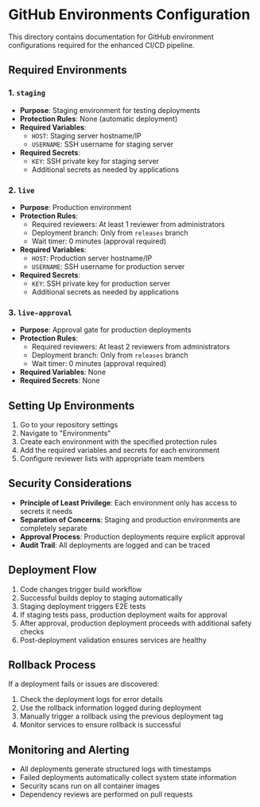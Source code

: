 # GitHub Environments Configuration

This directory contains documentation for GitHub environment configurations required for the enhanced CI/CD pipeline.

## Required Environments

### 1. `staging`
- **Purpose**: Staging environment for testing deployments
- **Protection Rules**: None (automatic deployment)
- **Required Variables**:
  - `HOST`: Staging server hostname/IP
  - `USERNAME`: SSH username for staging server
- **Required Secrets**:
  - `KEY`: SSH private key for staging server
  - Additional secrets as needed by applications

### 2. `live`
- **Purpose**: Production environment
- **Protection Rules**: 
  - Required reviewers: At least 1 reviewer from administrators
  - Deployment branch: Only from `releases` branch
  - Wait timer: 0 minutes (approval required)
- **Required Variables**:
  - `HOST`: Production server hostname/IP
  - `USERNAME`: SSH username for production server
- **Required Secrets**:
  - `KEY`: SSH private key for production server
  - Additional secrets as needed by applications

### 3. `live-approval`
- **Purpose**: Approval gate for production deployments
- **Protection Rules**:
  - Required reviewers: At least 2 reviewers from administrators
  - Deployment branch: Only from `releases` branch
  - Wait timer: 0 minutes (approval required)
- **Required Variables**: None
- **Required Secrets**: None

## Setting Up Environments

1. Go to your repository settings
2. Navigate to "Environments"
3. Create each environment with the specified protection rules
4. Add the required variables and secrets for each environment
5. Configure reviewer lists with appropriate team members

## Security Considerations

- **Principle of Least Privilege**: Each environment only has access to secrets it needs
- **Separation of Concerns**: Staging and production environments are completely separate
- **Approval Process**: Production deployments require explicit approval
- **Audit Trail**: All deployments are logged and can be traced

## Deployment Flow

1. Code changes trigger build workflow
2. Successful builds deploy to staging automatically
3. Staging deployment triggers E2E tests
4. If staging tests pass, production deployment waits for approval
5. After approval, production deployment proceeds with additional safety checks
6. Post-deployment validation ensures services are healthy

## Rollback Process

If a deployment fails or issues are discovered:

1. Check the deployment logs for error details
2. Use the rollback information logged during deployment
3. Manually trigger a rollback using the previous deployment tag
4. Monitor services to ensure rollback is successful

## Monitoring and Alerting

- All deployments generate structured logs with timestamps
- Failed deployments automatically collect system state information
- Security scans run on all container images
- Dependency reviews are performed on pull requests